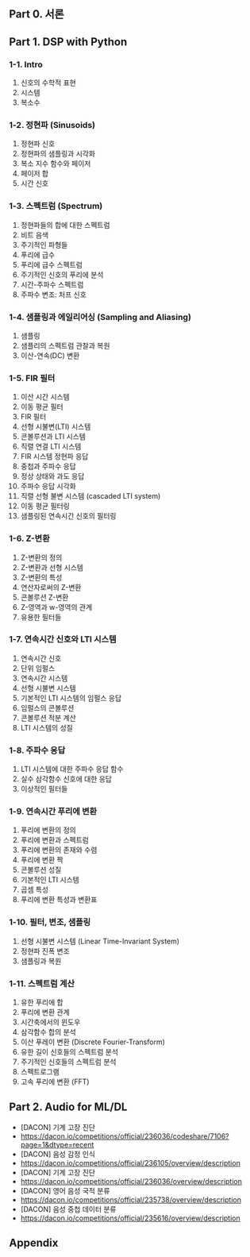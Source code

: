 ## Part 0. 서론

## Part 1. DSP with Python
### 1-1. Intro
1. 신호의 수학적 표현
2. 시스템
3. 복소수
### 1-2. 정현파 (Sinusoids)
1. 정현파 신호
2. 정현파의 샘플링과 시각화
3. 복소 지수 함수와 페이저
4. 페이저 합
5. 시간 신호
### 1-3. 스펙트럼 (Spectrum)
1. 정현파들의 합에 대한 스펙트럼
2. 비트 음색
3. 주기적인 파형들
4. 푸리에 급수
5. 푸리에 급수 스펙트럼
6. 주기적인 신호의 푸리에 분석
7. 시간-주파수 스펙트럼
8. 주파수 변조: 처프 신호
### 1-4. 샘플링과 에일리어싱 (Sampling and Aliasing)
1. 샘플링
2. 샘플리의 스펙트럼 관찰과 복원
3. 이산-연속(DC) 변환
### 1-5. FIR 필터
1. 이산 시간 시스템
2. 이동 평균 필터
3. FIR 필터
4. 선형 시불변(LTI) 시스템
5. 콘볼루션과 LTI 시스템
6. 직렬 연결 LTI 시스템
7. FIR 시스템 정현파 응답
8. 중첩과 주파수 응답
9. 정상 상태와 과도 응답
10. 주파수 응답 시각화
11. 직렬 선형 불변 시스템 (cascaded LTI system)
12. 이동 평균 필터링
13. 샘플링된 연속시간 신호의 필터링
### 1-6. Z-변환
1. Z-변환의 정의
2. Z-변환과 선형 시스템
3. Z-변환의 특성
4. 연산자로써의 Z-변환
5. 콘볼루션 Z-변환
6. Z-영역과 w-영역의 관계
7. 유용한 필터들
### 1-7. 연속시간 신호와 LTI 시스템
1. 연속시간 신호
2. 단위 임펄스
3. 연속시간 시스템
4. 선형 시불변 시스템
5. 기본적인 LTI 시스템의 임펄스 응답
6. 임펄스의 콘볼루션
7. 콘볼루션 적분 계산
8. LTI 시스템의 성질
### 1-8. 주파수 응답
1. LTI 시스템에 대한 주파수 응답 함수
2. 실수 삼각함수 신호에 대한 응답
3. 이상적인 필터들
### 1-9. 연속시간 푸리에 변환
1. 푸리에 변환의 정의
2. 푸리에 변환과 스펙트럼
3. 푸리에 변환의 존재와 수렴
4. 푸리에 변환 짝
5. 콘볼루션 성질
6. 기본적인 LTI 시스템
7. 곱셈 특성
8. 푸리에 변환 특성과 변환표
### 1-10. 필터, 변조, 샘플링
1. 선형 시불변 시스템 (Linear Time-Invariant System)
2. 정현파 진폭 변조
3. 샘플링과 복원
### 1-11. 스펙트럼 계산
1. 유한 푸리에 합
2. 푸리에 변환 관계
3. 시간축에서의 윈도우
4. 삼각함수 합의 분석
5. 이산 푸레이 변환 (Discrete Fourier-Transform)
6. 유한 길이 신호들의 스펙트럼 분석
7. 주기적인 신호들의 스펙트럼 분석
8. 스펙트로그램
9. 고속 푸리에 변환 (FFT)
## Part 2. Audio for ML/DL
- [DACON] 기계 고장 진단
- https://dacon.io/competitions/official/236036/codeshare/7106?page=1&dtype=recent
- [DACON] 음성 감정 인식
- https://dacon.io/competitions/official/236105/overview/description
- [DACON] 기계 고장 진단
- https://dacon.io/competitions/official/236036/overview/description
- [DACON] 영어 음성 국적 분류
- https://dacon.io/competitions/official/235738/overview/description
- [DACON] 음성 중첩 데이터 분류
- https://dacon.io/competitions/official/235616/overview/description

## Appendix